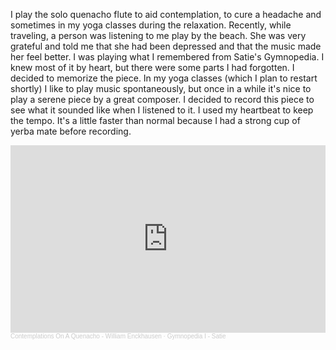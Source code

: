 I play the solo quenacho flute to aid contemplation, to cure a headache and sometimes in my yoga classes during the relaxation. Recently, while traveling, a person was listening to me play by the beach.  She was very grateful and told me that she had been depressed and that the music made her feel better.  I was playing what I remembered from Satie's Gymnopedia.  I knew most of it by heart, but there were some parts I had forgotten.  I decided to memorize the piece.  In my yoga classes (which I plan to restart shortly) I like to play music spontaneously, but once in a while it's nice to play a serene piece by a great composer.  I decided to record this piece to see what it sounded like when I listened to it.  I used my heartbeat to keep the tempo.  It's a little faster than normal because I had a strong cup of yerba mate before recording.

<iframe width="100%" height="300" scrolling="no" frameborder="no" allow="autoplay" src="https://w.soundcloud.com/player/?url=https%3A//api.soundcloud.com/tracks/1769356725&color=%23ff5500&auto_play=false&hide_related=false&show_comments=true&show_user=true&show_reposts=false&show_teaser=true&visual=true"></iframe><div style="font-size: 10px; color: #cccccc;line-break: anywhere;word-break: normal;overflow: hidden;white-space: nowrap;text-overflow: ellipsis; font-family: Interstate,Lucida Grande,Lucida Sans Unicode,Lucida Sans,Garuda,Verdana,Tahoma,sans-serif;font-weight: 100;"><a href="https://soundcloud.com/user-227830798" title="Contemplations On A Quenacho - William Enckhausen" target="_blank" style="color: #cccccc; text-decoration: none;">Contemplations On A Quenacho - William Enckhausen</a> · <a href="https://soundcloud.com/user-227830798/gymnopedia-i-satie" title="Gymnopedia I - Satie" target="_blank" style="color: #cccccc; text-decoration: none;">Gymnopedia I - Satie</a></div>
